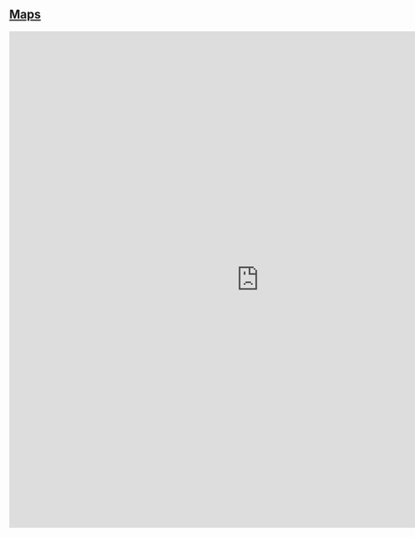 
## [Maps](http://jankinbai.icoc.in)

<iframe width="900" height="895" src="https://cybermap.kaspersky.com/cn/widget/dynamic/dark" frameborder="0">

http://bb30.sonixcast.com:9628/stream/1/?esPlayer&cb=115531.mp3
